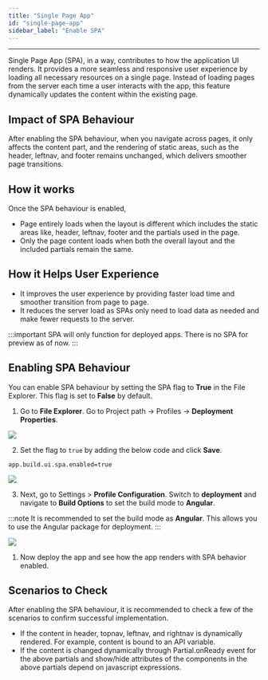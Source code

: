```yaml
---
title: "Single Page App" 
id: "single-page-app"
sidebar_label: "Enable SPA"
---
```

---

Single Page App (SPA), in a way, contributes to how the application UI renders. It provides a more seamless and responsive user experience by loading all necessary resources on a single page. Instead of loading pages from the server each time a user interacts with the app, this feature dynamically updates the content within the existing page.

## Impact of SPA Behaviour

After enabling the SPA behaviour, when you navigate across pages, it only affects the content part, and the rendering of static areas, such as the header, leftnav, and footer remains unchanged, which delivers smoother page transitions.  

## How it works

Once the SPA behaviour is enabled,
- Page entirely loads when the layout is different which includes the static areas like, header, leftnav, footer and the partials used in the page.
- Only the page content loads when both the overall layout and the included partials remain the same.

## How it Helps User Experience

- It improves the user experience by providing faster load time and smoother transition from page to page.
- It reduces the server load as SPAs only need to load data as needed and make fewer requests to the server.

:::important
SPA will only function for deployed apps. There is no SPA for preview as of now.
:::

## Enabling SPA Behaviour

You can enable SPA behaviour by setting the SPA flag to **True** in the File Explorer. This flag is set to **False** by default.

1. Go to **File Explorer**. Go to Project path -> Profiles -> **Deployment Properties**. 

[![](/learn/assets/spa-enable-flag.png)](/learn/assets/spa-enable-flag.png)
 
2. Set the flag to `true` by adding the below code and click **Save**. 

```
app.build.ui.spa.enabled=true
```

[![](/learn/assets/spa-enable-true.png)](/learn/assets/spa-enable-true.png)

3. Next, go to Settings > **Profile Configuration**. Switch to **deployment** and navigate to **Build Options** to set the build mode to **Angular**.

:::note
It is recommended to set the build mode as **Angular**. This allows you to use the Angular package for deployment.
:::

[![](/learn/assets/spa-config-profile.png)](/learn/assets/spa-config-profile.png)
 
1. Now deploy the app and see how the app renders with SPA behavior enabled.


## Scenarios to Check

After enabling the SPA behaviour, it is recommended to check a few of the scenarios to confirm successful implementation.

- If the content in header, topnav, leftnav, and rightnav is dynamically rendered. For example, content is bound to an API variable.
- If the content is changed dynamically through Partial.onReady event for the above partials and
show/hide attributes of the components in the above partials depend on javascript expressions.